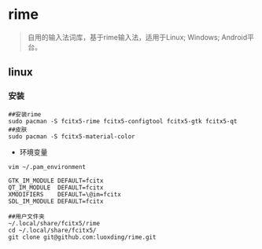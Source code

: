 # rime

> 自用的输入法词库，基于rime输入法，适用于Linux; Windows; Android平台。

## linux

### 安装

```shell
##安装rime
sudo pacman -S fcitx5-rime fcitx5-configtool fcitx5-gtk fcitx5-qt
##皮肤
sudo pacman -S fcitx5-material-color
```

- 环境变量

`vim ~/.pam_environment`

```shell
GTK_IM_MODULE DEFAULT=fcitx
QT_IM_MODULE  DEFAULT=fcitx
XMODIFIERS    DEFAULT=\@im=fcitx
SDL_IM_MODULE DEFAULT=fcitx
```

```shell
##用户文件夹
~/.local/share/fcitx5/rime
cd ~/.local/share/fcitx5/
git clone git@github.com:luoxding/rime.git
```

